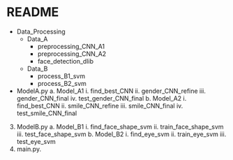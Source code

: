 # README


* Data_Processing
  * Data_A
     * preprocessing_CNN_A1
     * preprocessing_CNN_A2
     * face_detection_dlib
  * Data_B
    * process_B1_svm
    * process_B2_svm
* ModelA.py
a.	Model_A1
i.	find_best_CNN
ii.	gender_CNN_refine
iii.	gender_CNN_final
iv.	test_gender_CNN_final
b.	Model_A2
i.	find_best_CNN
ii.	smile_CNN_refine
iii.	smile_CNN_final
iv.	test_smile_CNN_final
3.	ModelB.py
a.	Model_B1
i.	find_face_shape_svm
ii.	train_face_shape_svm
iii.	test_face_shape_svm
b.	Model_B2
i.	find_eye_svm
ii.	train_eye_svm
iii.	test_eye_svm
4.	main.py. 

